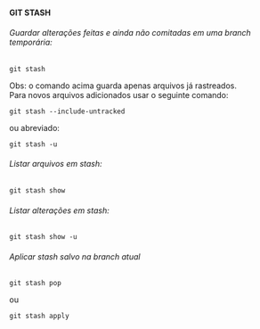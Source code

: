 #### GIT STASH

###### Guardar alterações feitas e ainda não comitadas em uma branch temporária:
```
git stash
```
Obs: o comando acima guarda apenas arquivos já rastreados.  
Para novos arquivos adicionados usar o seguinte comando:
```
git stash --include-untracked 
```
ou abreviado:
```
git stash -u
```

###### Listar arquivos em stash:
```
git stash show
```

###### Listar alterações em stash:
```
git stash show -u
```

###### Aplicar stash salvo na branch atual
```
git stash pop
```
ou 
```
git stash apply
```